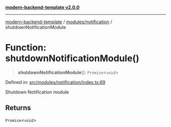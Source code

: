 [**modern-backend-template v2.0.0**](../../../README.md)

***

[modern-backend-template](../../../modules.md) / [modules/notification](../README.md) / shutdownNotificationModule

# Function: shutdownNotificationModule()

> **shutdownNotificationModule**(): `Promise`\<`void`\>

Defined in: [src/modules/notification/index.ts:69](https://github.com/maemreyo/saas-4cus-nodejs/blob/1a77de11cd6eaefe66c31c7f5de281673fc25ce5/src/modules/notification/index.ts#L69)

Shutdown Notification module

## Returns

`Promise`\<`void`\>
